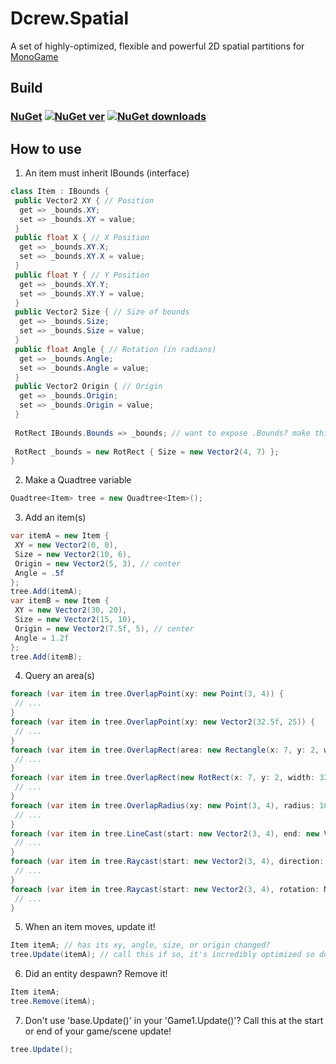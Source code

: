 # Dcrew.Spatial
 A set of highly-optimized, flexible and powerful 2D spatial partitions for [MonoGame](https://github.com/MonoGame/MonoGame)

## Build
### [NuGet](https://www.nuget.org/packages/Dcrew.Spatial) [![NuGet ver](https://img.shields.io/nuget/v/Dcrew.Spatial)](https://www.nuget.org/packages/Dcrew.Spatial) [![NuGet downloads](https://img.shields.io/nuget/dt/Dcrew.Spatial)](https://www.nuget.org/packages/Dcrew.Spatial)

## How to use
1. An item must inherit IBounds (interface)
```cs
class Item : IBounds {
 public Vector2 XY { // Position
  get => _bounds.XY;
  set => _bounds.XY = value;
 }
 public float X { // X Position
  get => _bounds.XY.X;
  set => _bounds.XY.X = value;
 }
 public float Y { // Y Position
  get => _bounds.XY.Y;
  set => _bounds.XY.Y = value;
 }
 public Vector2 Size { // Size of bounds
  get => _bounds.Size;
  set => _bounds.Size = value;
 }
 public float Angle { // Rotation (in radians)
  get => _bounds.Angle;
  set => _bounds.Angle = value;
 }
 public Vector2 Origin { // Origin
  get => _bounds.Origin;
  set => _bounds.Origin = value;
 }
 
 RotRect IBounds.Bounds => _bounds; // want to expose .Bounds? make this public and remove 'IBounds.'
 
 RotRect _bounds = new RotRect { Size = new Vector2(4, 7) };
}
```

2. Make a Quadtree variable
```cs
Quadtree<Item> tree = new Quadtree<Item>();
```

3. Add an item(s)
```cs
var itemA = new Item {
 XY = new Vector2(0, 0),
 Size = new Vector2(10, 6),
 Origin = new Vector2(5, 3), // center
 Angle = .5f
};
tree.Add(itemA);
var itemB = new Item {
 XY = new Vector2(30, 20),
 Size = new Vector2(15, 10),
 Origin = new Vector2(7.5f, 5), // center
 Angle = 1.2f
};
tree.Add(itemB);
```

4. Query an area(s)
```cs
foreach (var item in tree.OverlapPoint(xy: new Point(3, 4)) {
 // ...
}
foreach (var item in tree.OverlapPoint(xy: new Vector2(32.5f, 25)) {
 // ...
}
foreach (var item in tree.OverlapRect(area: new Rectangle(x: 7, y: 2, width: 32, height: 27), rotation: 0, origin: Vector2.Zero) {
 // ...
}
foreach (var item in tree.OverlapRect(new RotRect(x: 7, y: 2, width: 32, height: 27, angle: 0, origin: Vector2.Zero)) {
 // ...
}
foreach (var item in tree.OverlapRadius(xy: new Point(3, 4), radius: 10) {
 // ...
}
foreach (var item in tree.LineCast(start: new Vector2(3, 4), end: new Vector2(8, 12), thickness: 3) {
 // ...
}
foreach (var item in tree.Raycast(start: new Vector2(3, 4), direction: new Vector2(.5f, .75f), thickness: 3) {
 // ...
}
foreach (var item in tree.Raycast(start: new Vector2(3, 4), rotation: MathF.PI, thickness: 3) {
 // ...
}
```

5. When an item moves, update it!
```cs
Item itemA; // has its xy, angle, size, or origin changed?
tree.Update(itemA); // call this if so, it's incredibly optimized so don't worry!
```

6. Did an entity despawn? Remove it!
```cs
Item itemA;
tree.Remove(itemA);
```

7. Don't use 'base.Update()' in your 'Game1.Update()'? Call this at the start or end of your game/scene update!
```cs
tree.Update();
```
